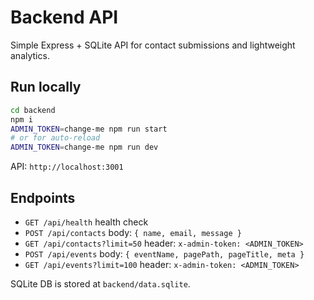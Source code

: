 # Backend API

Simple Express + SQLite API for contact submissions and lightweight analytics.

## Run locally

```bash
cd backend
npm i
ADMIN_TOKEN=change-me npm run start
# or for auto-reload
ADMIN_TOKEN=change-me npm run dev
```

API: `http://localhost:3001`

## Endpoints

- `GET /api/health` health check
- `POST /api/contacts` body: `{ name, email, message }`
- `GET /api/contacts?limit=50` header: `x-admin-token: <ADMIN_TOKEN>`
- `POST /api/events` body: `{ eventName, pagePath, pageTitle, meta }`
- `GET /api/events?limit=100` header: `x-admin-token: <ADMIN_TOKEN>`

SQLite DB is stored at `backend/data.sqlite`.





